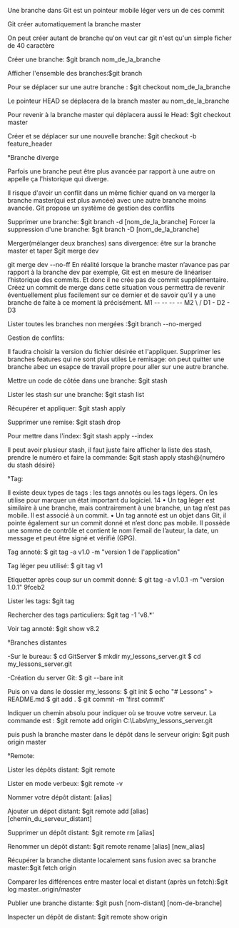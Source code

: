 Une branche dans Git est un pointeur mobile léger vers un de ces commit

Git créer automatiquement la branche master

On peut créer autant de branche qu'on veut car git n'est qu'un simple ficher de 40 caractère

Créer une branche: $git branch nom_de_la_branche

Afficher l'ensemble des branches:$git branch

Pour se déplacer sur une autre branche : $git checkout nom_de_la_branche

Le pointeur HEAD se déplacera de la branch master au nom_de_la_branche

Pour revenir à la branche master qui déplacera aussi le Head: $git checkout master

Créer et se déplacer sur une nouvelle branche: $git checkout -b feature_header

°Branche diverge

Parfois une branche peut être plus avancée par rapport à une autre on appelle ça l'historique qui diverge.

Il risque d'avoir un conflit dans un même fichier quand on va merger la branche master(qui est plus avncée) avec une autre branche moins avancée. Git propose un système de gestion des conflits

Supprimer une branche: $git branch -d [nom_de_la_branche]
Forcer la suppression d'une branche: $git branch -D [nom_de_la_branche]

Merger(mélanger deux branches) sans divergence: être sur la branche master et taper $git merge dev

git merge dev --no-ff
En réalité lorsque la branche master n’avance pas par rapport à la branche dev
par exemple, Git est en mesure de linéariser l’historique des commits. Et donc il
ne crée pas de commit supplémentaire. Créez un commit de merge dans cette
situation vous permettra de revenir éventuellement plus facilement sur ce dernier
et de savoir qu’il y a une branche de faite à ce moment là précisément.
M1 -- -- -- -- M2
\               /
    D1 - D2 - D3


Lister toutes les branches non mergées :$git branch --no-merged

Gestion de conflits:

Il faudra choisir la version du fichier désirée et l'appliquer. Supprimer les branches features qui ne sont plus utiles
Le remisage: on peut quitter une branche abec un esapce de travail propre pour aller sur une autre branche.

Mettre un code de côtée dans une branche: $git stash

Lister les stash sur une branche: $git stash list

Récupérer et appliquer: $git stash apply

Supprimer une remise: $git stash drop

Pour mettre dans l'index: $git stash apply --index

Il peut avoir plusieur stash, il faut juste faire afficher la liste des stash, prendre le numéro et faire la commande: $git stash apply stash@{numéro du stash désiré}


°Tag:

Il existe deux types de tags : les tags annotés ou les tags légers. On les utilise
pour marquer un état important du logiciel.
14
• Un tag léger est similaire à une branche, mais contrairement à une branche,
un tag n’est pas mobile. Il est associé à un commit.
• Un tag annoté est un objet dans Git, il pointe également sur un commit
donné et n’est donc pas mobile. Il possède une somme de contrôle et
contient le nom l’email de l’auteur, la date, un message et peut être signé
et vérifié (GPG).

Tag annoté: $ git tag -a v1.0 -m "version 1 de l'application"

Tag léger peu utilisé: $ git tag v1

Etiquetter après coup sur un commit donné: $ git tag -a v1.0.1 -m "version 1.0.1" 9fceb2


Lister les tags: $git tag

Rechercher des tags particuliers: $git tag -1 'v8.*'

Voir tag annoté: $git show v8.2

°Branches distantes

-Sur le bureau:
$ cd GitServer
$ mkdir my_lessons_server.git
$ cd my_lessons_server.git

-Création du server Git:
$ git --bare init

Puis on va dans le dossier my_lessons:
$ git init
$ echo "# Lessons" > README.md
$ git add .
$ git commit -m 'first commit'

Indiquer un chemin absolu pour indiquer où se trouve votre serveur. La commande est : $git remote add origin C:\Labs\my_lessons_server.git

puis push la branche master dans le dépôt dans le serveur origin: $git push origin master


°Remote:

Lister les dépôts distant: $git remote

Lister en mode verbeux: $git remote -v

Nommer votre dépôt distant: [alias]

Ajouter un dépot distant: $git remote add [alias] [chemin_du_serveur_distant]

Supprimer un dépôt distant: $git remote rm [alias]

Renommer un dépôt distant: $git remote rename [alias] [new_alias]

Récupérer la branche distante localement sans fusion avec sa branche master:$git fetch origin

Comparer les différences entre master local et distant (après un fetch):$git log master..origin/master

Publier une branche distante: $git push [nom-distant] [nom-de-branche]

Inspecter un dépôt de distant: $git remote show origin

